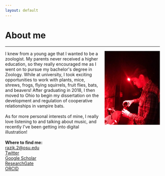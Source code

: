 ```yaml
---
layout: default
---
```

# About me
---
<img align="right" src="assets/34349279-38d9-4de1-ad80-4556efc33ab1.jpg" height="240px" style="float:right; margin-left:15px; margin-bottom:3px">I knew from a young age that I wanted to be a zoologist. My parents never received a higher education, so they really encouraged me as I went on to pursue my bachelor's degree in Zoology. While at university, I took exciting opportunities to work with plants, mice, shrews, frogs, flying squirrels, fruit flies, bats, and beavers! After graduating in 2018, I then moved to Ohio to begin my dissertation on the development and regulation of cooperative relationships in vampire bats.
<br /> 
<br /> 
As for more personal interests of mine, I really love listening to and talking about music, and recently I've been getting into digital illustration! 
<br />
<br />
**Where to find me:** <br/> 
[razik.2@osu.edu](mailto:razik.2@osu.edu) <br/>
[Twitter](https://twitter.com/irazik) <br/>
[Google Scholar](https://scholar.google.com/citations?user=-YQ4T1YAAAAJ&hl=en) <br/>
[ResearchGate](https://www.researchgate.net/profile/Imran_Razik) <br/>
[ORCID](https://orcid.org/0000-0002-8529-6212) <br/>

